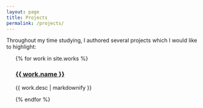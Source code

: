 ```yaml
---
layout: page
title: Projects
permalink: /projects/
---
```

Throughout my time studying, I authored several projects which I would like to highlight:

<ul>
 {% for work in site.works %}
   <h3>
     <a href="{{ work.url }}">
       {{ work.name }}
     </a>
   </h3>
   <p>{{ work.desc | markdownify }}</p>
 {% endfor %}
</ul>


